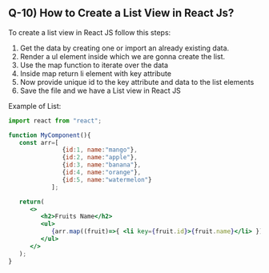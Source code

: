 ## Q-10) How to Create a List View in React Js?

To create a list view in React JS follow this steps:

1. Get the data by creating one or import an already existing data.
2. Render a ul element inside which we are gonna create the list.
3. Use the map function to iterate over the data
4. Inside map return li element with key attribute
5. Now provide unique id to the key attribute and data to the list elements
6. Save the file and we have a List view in React JS

Example of List:

```jsx
import react from "react";

function MyComponent(){
   const arr=[ 
               {id:1, name:"mango"},
               {id:2, name:"apple"},
               {id:3, name:"banana"},
               {id:4, name:"orange"},
               {id:5, name:"watermelon"}
            ];

   return(
      <>
         <h2>Fruits Name</h2>
         <ul>
            {arr.map((fruit)=>{ <li key={fruit.id}>{fruit.name}</li> })}
         </ul>
      </>
   );
}
```